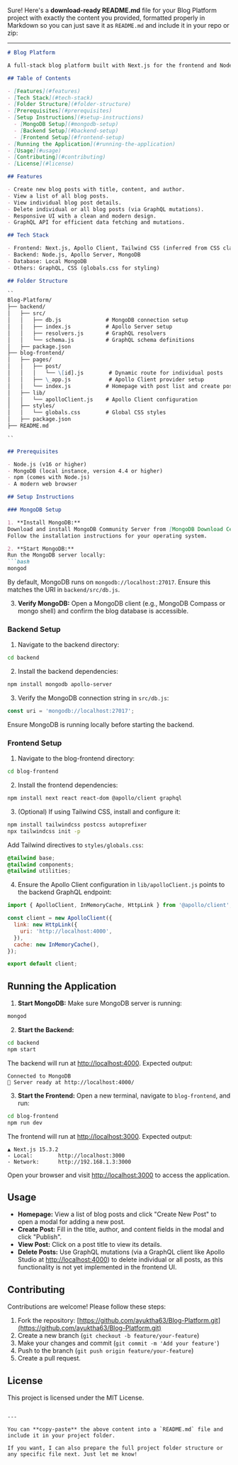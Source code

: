 Sure! Here's a **download-ready README.md** file for your Blog Platform project with exactly the content you provided, formatted properly in Markdown so you can just save it as `README.md` and include it in your repo or zip:

---

```markdown
# Blog Platform

A full-stack blog platform built with Next.js for the frontend and Node.js with Apollo Server and MongoDB for the backend. The application allows users to create, view, and delete blog posts using a GraphQL API. This project uses a local MongoDB instance for the database.

## Table of Contents

- [Features](#features)  
- [Tech Stack](#tech-stack)  
- [Folder Structure](#folder-structure)  
- [Prerequisites](#prerequisites)  
- [Setup Instructions](#setup-instructions)  
  - [MongoDB Setup](#mongodb-setup)  
  - [Backend Setup](#backend-setup)  
  - [Frontend Setup](#frontend-setup)  
- [Running the Application](#running-the-application)  
- [Usage](#usage)  
- [Contributing](#contributing)  
- [License](#license)  

## Features

- Create new blog posts with title, content, and author.  
- View a list of all blog posts.  
- View individual blog post details.  
- Delete individual or all blog posts (via GraphQL mutations).  
- Responsive UI with a clean and modern design.  
- GraphQL API for efficient data fetching and mutations.  

## Tech Stack

- Frontend: Next.js, Apollo Client, Tailwind CSS (inferred from CSS classes)  
- Backend: Node.js, Apollo Server, MongoDB  
- Database: Local MongoDB  
- Others: GraphQL, CSS (globals.css for styling)  

## Folder Structure

``
Blog-Platform/
├── backend/
│   ├── src/
│   │   ├── db.js              # MongoDB connection setup
│   │   ├── index.js           # Apollo Server setup
│   │   ├── resolvers.js       # GraphQL resolvers
│   │   └── schema.js          # GraphQL schema definitions
│   ├── package.json
├── blog-frontend/
│   ├── pages/
│   │   ├── post/
│   │   │   └── \[id].js        # Dynamic route for individual posts
│   │   ├── \_app.js            # Apollo Client provider setup
│   │   └── index.js           # Homepage with post list and create post form
│   ├── lib/
│   │   └── apolloClient.js    # Apollo Client configuration
│   ├── styles/
│   │   └── globals.css        # Global CSS styles
│   ├── package.json
├── README.md

``

## Prerequisites

- Node.js (v16 or higher)  
- MongoDB (local instance, version 4.4 or higher)  
- npm (comes with Node.js)  
- A modern web browser  

## Setup Instructions

### MongoDB Setup

1. **Install MongoDB:**  
Download and install MongoDB Community Server from [MongoDB Download Center](https://www.mongodb.com/try/download/community).  
Follow the installation instructions for your operating system.

2. **Start MongoDB:**  
Run the MongoDB server locally:  
```bash
mongod
````

By default, MongoDB runs on `mongodb://localhost:27017`. Ensure this matches the URI in `backend/src/db.js`.

3. **Verify MongoDB:**
   Open a MongoDB client (e.g., MongoDB Compass or mongo shell) and confirm the blog database is accessible.

### Backend Setup

1. Navigate to the backend directory:

```bash
cd backend
```

2. Install the backend dependencies:

```bash
npm install mongodb apollo-server
```

3. Verify the MongoDB connection string in `src/db.js`:

```js
const uri = 'mongodb://localhost:27017';
```

Ensure MongoDB is running locally before starting the backend.

### Frontend Setup

1. Navigate to the blog-frontend directory:

```bash
cd blog-frontend
```

2. Install the frontend dependencies:

```bash
npm install next react react-dom @apollo/client graphql
```

3. (Optional) If using Tailwind CSS, install and configure it:

```bash
npm install tailwindcss postcss autoprefixer
npx tailwindcss init -p
```

Add Tailwind directives to `styles/globals.css`:

```css
@tailwind base;
@tailwind components;
@tailwind utilities;
```

4. Ensure the Apollo Client configuration in `lib/apolloClient.js` points to the backend GraphQL endpoint:

```js
import { ApolloClient, InMemoryCache, HttpLink } from '@apollo/client';

const client = new ApolloClient({
  link: new HttpLink({
    uri: 'http://localhost:4000',
  }),
  cache: new InMemoryCache(),
});

export default client;
```

## Running the Application

1. **Start MongoDB:**
   Make sure MongoDB server is running:

```bash
mongod
```

2. **Start the Backend:**

```bash
cd backend
npm start
```

The backend will run at [http://localhost:4000](http://localhost:4000). Expected output:

```
Connected to MongoDB
🚀 Server ready at http://localhost:4000/
```

3. **Start the Frontend:**
   Open a new terminal, navigate to `blog-frontend`, and run:

```bash
cd blog-frontend
npm run dev
```

The frontend will run at [http://localhost:3000](http://localhost:3000). Expected output:

```
▲ Next.js 15.3.2
- Local:        http://localhost:3000
- Network:      http://192.168.1.3:3000
```

Open your browser and visit [http://localhost:3000](http://localhost:3000) to access the application.

## Usage

* **Homepage:** View a list of blog posts and click "Create New Post" to open a modal for adding a new post.
* **Create Post:** Fill in the title, author, and content fields in the modal and click "Publish".
* **View Post:** Click on a post title to view its details.
* **Delete Posts:** Use GraphQL mutations (via a GraphQL client like Apollo Studio at [http://localhost:4000](http://localhost:4000)) to delete individual or all posts, as this functionality is not yet implemented in the frontend UI.

## Contributing

Contributions are welcome! Please follow these steps:

1. Fork the repository: [https://github.com/ayuktha63/Blog-Platform.git](https://github.com/ayuktha63/Blog-Platform.git)
2. Create a new branch (`git checkout -b feature/your-feature`)
3. Make your changes and commit (`git commit -m 'Add your feature'`)
4. Push to the branch (`git push origin feature/your-feature`)
5. Create a pull request.

## License

This project is licensed under the MIT License.

```

---

You can **copy-paste** the above content into a `README.md` file and include it in your project folder.

If you want, I can also prepare the full project folder structure or any specific file next. Just let me know!
```
